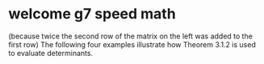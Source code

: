 # welcome g7 speed math

(because twice the second row of the matrix on the left was added to the first row) The following four examples illustrate how Theorem 3.1.2 is used to evaluate determinants.
